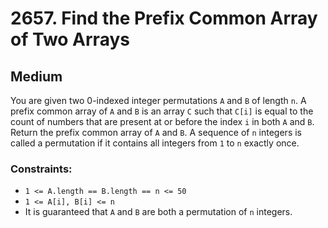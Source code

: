 # 2657. Find the Prefix Common Array of Two Arrays

## Medium

You are given two 0-indexed integer permutations `A` and `B` of length `n`. A prefix common array of `A` and `B` is an
array `C` such that `C[i]` is equal to the count of numbers that are present at or before the index `i` in both `A` and
`B`. Return the prefix common array of `A` and `B`. A sequence of `n` integers is called a permutation if it contains
all integers from `1` to `n` exactly once.

### Constraints:

- `1 <= A.length == B.length == n <= 50`
- `1 <= A[i], B[i] <= n`
- It is guaranteed that `A` and `B` are both a permutation of `n` integers.
